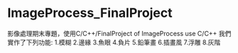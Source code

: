 # ImageProcess_FinalProject
影像處理期末專題，使用C/C++/FinalProject of ImageProcess use C/C++
我們實作了下列功能:
1.模糊
2.邊緣
3.魚眼
4.負片
5.鉛筆畫
6.插畫風
7.浮雕
8.灰階

